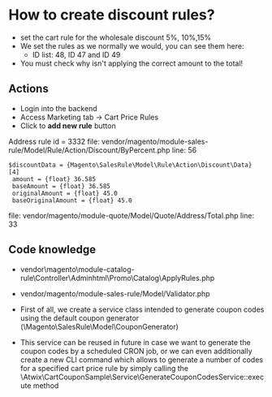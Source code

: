 # How to create discount rules?
* set the cart rule for the wholesale discount 5%, 10%,15%
* We set the rules as we normally we would, you can see them here:
  * ID list: 48, ID 47 and ID 49 
* You must check why isn't applying the correct amount to the total!

## Actions
* Login into the backend
* Access Marketing tab -> Cart Price Rules
* Click to **add new rule** button







Address rule id = 3332
file: vendor/magento/module-sales-rule/Model/Rule/Action/Discount/ByPercent.php
line: 56
```
$discountData = {Magento\SalesRule\Model\Rule\Action\Discount\Data} [4]
 amount = {float} 36.585
 baseAmount = {float} 36.585
 originalAmount = {float} 45.0
 baseOriginalAmount = {float} 45.0
```


file: vendor/magento/module-quote/Model/Quote/Address/Total.php
line: 33



## Code knowledge
 
* vendor\magento\module-catalog-rule\Controller\Adminhtml\Promo\Catalog\ApplyRules.php
* vendor/magento/module-sales-rule/Model/Validator.php

* First of all, we create a service class intended to generate coupon codes using the default coupon generator (\Magento\SalesRule\Model\CouponGenerator)
* This service can be reused in future in case we want to generate the coupon codes by a scheduled CRON job, or we can even additionally create a new CLI command which allows to generate a number of codes for a specified cart price rule by simply calling the \Atwix\CartCouponSample\Service\GenerateCouponCodesService::execute method









